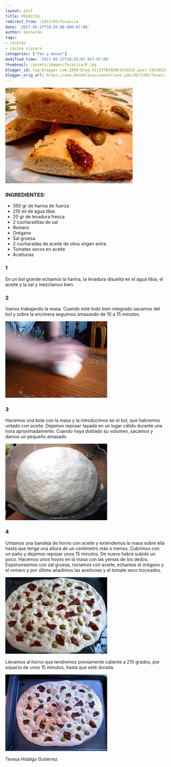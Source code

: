 ```yaml
---
layout: post
title: FOCACCIA
redirect_from: /2017/05/focaccia
date: '2017-05-27T10:35:00.000-07:00'
author: bernardo
tags:
- recetas
- cocina viajera
categories: ["Pan y masas"]
modified_time: '2017-05-27T10:35:07.457-07:00'
thumbnail: /assets/images/focaccia/0.jpg
blogger_id: tag:blogger.com,1999:blog-5113370346961639215.post-7361952062117010118
blogger_orig_url: https://www.dondelacocinanoslleve.com/2017/05/focaccia.html
---
```


![](/assets/images/focaccia/0.jpg)

  
### INGREDIENTES:
* 350 gr de harina de fuerza
* 210 ml de agua tibia
* 20 gr de levadura fresca
* 2 cucharaditas de sal
* Romero
* Orégano
* Sal gruesa
* 2 cucharadas de aceite de oliva virgen extra
* Tomates secos en aceite
* Aceitunas  

### 1

En un bol grande echamos la harina, la levadura disuelta en el agua tibia, el aceite y la sal y mezclamos bien.  

### 2

Vamos trabajando la masa. Cuando esté todo bien integrado sacamos del bol y sobre la encimera seguimos amasando de 10 a 15 minutos.  

![](/assets/images/focaccia/1.jpg)

  

### 3

Hacemos una bola con la masa y la introducimos en el bol, que habremos untado con aceite. Dejamos reposar tapada en un lugar cálido durante una hora aproximadamente. Cuando haya doblado su volumen, sacamos y damos un pequeño amasado.   

![](/assets/images/focaccia/2.jpg)

### 4

Untamos una bandeja de horno con aceite y extendemos la masa sobre ella hasta que tenga una altura de un centímetro más o menos. Cubrimos con un paño y dejamos reposar unos 15 minutos. De nuevo habrá subido un poco. Hacemos unos hoyos en la masa con las yemas de los dedos. Espolvoreamos con sal gruesa, rociamos con aceite, echamos el orégano y el romero y por último añadimos las aceitunas y el tomate seco troceados.   

![](/assets/images/focaccia/3.jpg)

  
Llevamos al horno que tendremos previamente caliente a 210 grados, por espacio de unos 15 minutos, hasta que esté dorada.  

![](/assets/images/focaccia/4.jpg)

  
  
Teresa Hidalgo Gutiérrez

